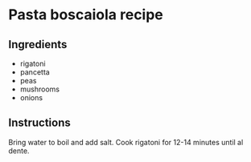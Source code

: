 # Pasta boscaiola recipe


## Ingredients

- rigatoni
- pancetta
- peas
- mushrooms
- onions


## Instructions

  Bring water to boil and add salt. Cook rigatoni for 12-14 minutes until al dente.
